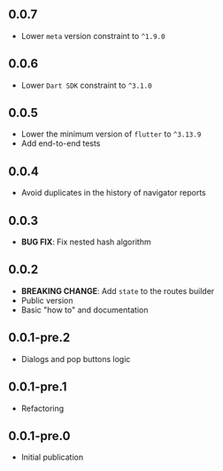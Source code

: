 ## 0.0.7

- Lower `meta` version constraint to `^1.9.0`

## 0.0.6

- Lower `Dart SDK` constraint to `^3.1.0`

## 0.0.5

- Lower the minimum version of `flutter` to `^3.13.9`
- Add end-to-end tests

## 0.0.4

- Avoid duplicates in the history of navigator reports

## 0.0.3

- **BUG FIX**: Fix nested hash algorithm

## 0.0.2

- **BREAKING CHANGE**: Add `state` to the routes builder
- Public version
- Basic "how to" and documentation

## 0.0.1-pre.2

- Dialogs and pop buttons logic

## 0.0.1-pre.1

- Refactoring

## 0.0.1-pre.0

- Initial publication

